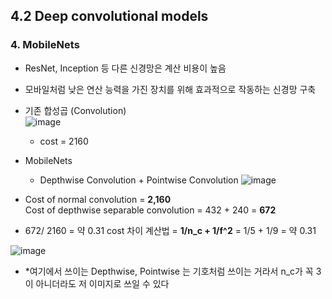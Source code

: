 ## 4.2 Deep convolutional models

### 4. MobileNets

- ResNet, Inception 등 다른 신경망은 계산 비용이 높음
- 모바일처럼 낮은 연산 능력을 가진 장치를 위해 효과적으로 작동하는 신경망 구축

- 기존 합성곱 (Convolution)  
  ![image](https://github.com/user-attachments/assets/0e97fe5d-5413-4021-a900-9b76f6d19cf4)
  - cost =  2160
 
- MobileNets
  - Depthwise Convolution + Pointwise Convolution
  ![image](https://github.com/user-attachments/assets/67ce605c-4a0e-4f88-be83-1ff5a0dabaa9)

- Cost of normal convolution = **2,160**  
  Cost of depthwise separable convolution = 432 + 240 = **672**
- 672/ 2160 = 약 0.31
  cost 차이 계산법 = **1/n_c + 1/f^2** = 1/5 + 1/9 = 약 0.31

![image](https://github.com/user-attachments/assets/e5bee8ef-9ab3-4973-92cb-82b4d438e419)
- *여기에서 쓰이는 Depthwise, Pointwise 는 기호처럼 쓰이는 거라서 n_c가 꼭 3이 아니더라도 저 이미지로 쓰일 수 있다
